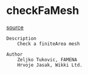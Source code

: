 # checkFaMesh

[source](github.com/OpenFOAM-jp/OpenFOAM-utilities-tutorials-jp/blob/master/v1906/finiteArea/checkFaMesh/checkFaMesh.C/checkFaMesh.C)

```
Description
    Check a finiteArea mesh

Author
    Zeljko Tukovic, FAMENA
    Hrvoje Jasak, Wikki Ltd.


```

